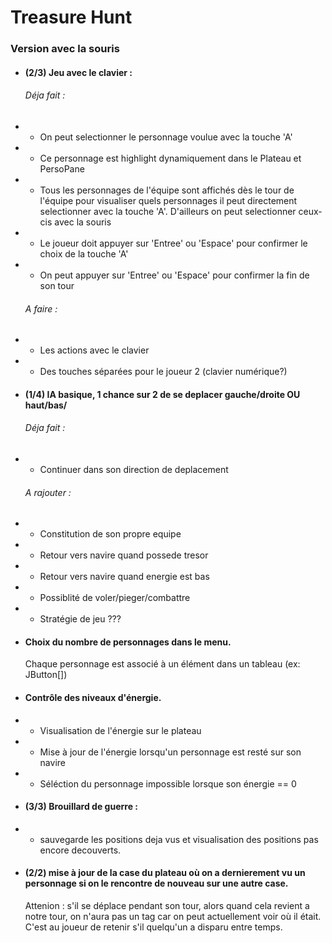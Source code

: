 # Treasure Hunt

### Version avec la souris

 * #### (2/3) Jeu avec le clavier :
   ###### Déja fait :
 * * On peut selectionner le personnage voulue avec la touche 'A'
 * * Ce personnage est highlight dynamiquement dans le Plateau et PersoPane
 * * Tous les personnages de l'équipe sont affichés dès le tour de l'équipe pour visualiser quels personnages
 il peut directement selectionner avec la touche 'A'. D'ailleurs on peut selectionner ceux-cis avec la souris
 * * Le joueur doit appuyer sur 'Entree' ou 'Espace' pour confirmer le choix de la touche 'A'
 * * On peut appuyer sur 'Entree' ou 'Espace' pour confirmer la fin de son tour
   ###### A faire :
 * * Les actions avec le clavier
 * * Des touches séparées pour le joueur 2 (clavier numérique?)
 

 * #### (1/4) IA basique, 1 chance sur 2 de se deplacer gauche/droite OU haut/bas/  
   ###### Déja fait :
* * Continuer dans son direction de deplacement

  ###### A rajouter :
 * * Constitution de son propre equipe
 * * Retour vers navire quand possede tresor
 * * Retour vers navire quand energie est bas
 * * Possiblité de voler/pieger/combattre
 * * Stratégie de jeu ???


 * #### Choix du nombre de personnages dans le menu.
     Chaque personnage est associé à un élément dans
 un tableau (ex: JButton[])
 

 * #### Contrôle des niveaux d'énergie.
 * * Visualisation de l'énergie sur le plateau
 * * Mise à jour de l'énergie lorsqu'un personnage est resté sur son navire
 * * Séléction du personnage impossible lorsque son énergie == 0


 * #### (3/3) Brouillard de guerre :
 * * sauvegarde les positions deja vus et visualisation des positions pas encore decouverts.


 * #### (2/2) mise à jour de la case du plateau où on a dernierement vu un personnage si on le rencontre de nouveau sur une autre case.  
   Attenion : s'il se déplace pendant son tour, alors quand cela revient
 a notre tour, on n'aura pas un tag car on peut actuellement voir où il était. C'est au joueur de retenir
 s'il quelqu'un a disparu entre temps.
